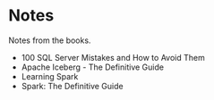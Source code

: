 # Notes

Notes from the books.

- 100 SQL Server Mistakes and How to Avoid Them
- Apache Iceberg - The Definitive Guide
- Learning Spark
- Spark: The Definitive Guide

